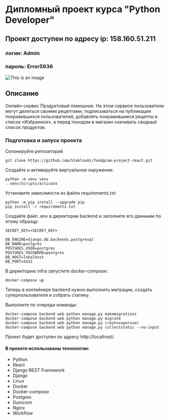 # Дипломный проект курса "Python Developer"


## Проект доступен по адресу ip: 158.160.51.211
### логин: Admin
### пароль: Error5936


![This is an image](https://github.com/SteklovAl/yamdb_final/actions/workflows/yamdb_workflow.yml/badge.svg)


## Описание

Онлайн-сервис Продуктовый помошник. На этом сервисе пользователи могут делиться своими рецептами, подписываться на публикации понравившихся пользователей, добавлять понравившиеся рецепты в список «Избранное», а перед походом в магазин скачивать сводный список продуктов.


### Подготовка и запуск проекта

Склонируйте репозиторий

`git clone https://github.com/SteklovAl/foodgram-project-react.git`

Cоздайте и активируйте виртуальное окружение:

```
python -m venv venv
. venv/Scripts/activate
```

Установите зависимости из файла requirements.txt:

```
python -m pip install --upgrade pip
pip install -r requirements.txt
```

Создайте файл .env в директории backend и заполните его данными по этому 
образцу:

```
SECRET_KEY=<SECRET_KEY>

DB_ENGINE=django.db.backends.postgresql
DB_NAME=postgres
POSTGRES_USER=postgres
POSTGRES_PASSWORD=postgres
DB_HOST=lokalhost
DB_PORT=5432
```

В директорию infra запустите docker-compose:

`docker-compose up`

Теперь в контейнере backend нужно выполнить миграции, создать суперпользователя и собрать статику. 

Выполните по очереди команды:

```
docker-compose backend web python manage.py makemigrations
docker-compose backend web python manage.py migrate
docker-compose backend web python manage.py createsuperuser
docker-compose backend web python manage.py collectstatic --no-input 
```

Проект будет доступен по адресу http://localhost/.


#### В проекте использованы технологии:

* Python
* React
* Django REST Framework
* Django
* Linux
* Docker
* Docker-compose
* Postgres
* Gunicorn
* Nginx
* Workflow



